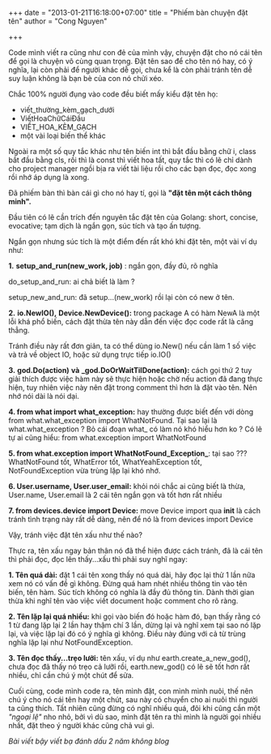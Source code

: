 +++
date = "2013-01-21T16:18:00+07:00"
title = "Phiếm bàn chuyện đặt tên"
author = "Cong Nguyen"

+++

Code mình viết ra cũng như con đẻ của mình vậy, chuyện đặt cho nó cái tên để gọi là chuyện vô cùng quan trọng. Đặt tên sao để cho tên nó hay, có ý nghĩa, lại còn phải để người khác dễ gọi, chưa kể là còn phải tránh tên dễ suy luận không là bạn bè của con nó chửi xéo.

Chắc 100% người đụng vào code đều biết mấy kiểu đặt tên họ:

*   viết_thường_kèm_gạch_dưới
*   ViếtHoaChữCáiĐầu
*   VIẾT_HOA_KÈM_GẠCH
*   một vài loại biến thể khác

Ngoài ra một số quy tắc khác như tên biến int thì bắt đầu bằng chữ i, class bắt đầu bằng cls, rồi thì là const thì viết hoa tất, quy tắc thì có lẽ chỉ dành cho project manager ngồi bịa ra viết tài liệu rồi cho các bạn đọc, đọc xong rồi nhớ áp dụng là xong.

Đã phiếm bàn thì bàn cái gì cho nó hay tí, gọi là **"đặt tên một cách thông minh".**

Đầu tiên có lẽ cần trích đến nguyên tắc đặt tên của Golang: short, concise, evocative; tạm dịch là ngắn gọn, súc tích và tạo ấn tượng.

Ngắn gọn nhưng súc tích là một điểm đến rất khó khi đặt tên, một vài ví dụ như:

**1.** **setup_and_run(new_work, job)** : ngắn gọn, đầy đủ, rõ nghĩa

do_setup_and_run: ai chả biết là làm ?

setup_new_and_run: đã setup...(new_work) rồi lại còn có new ở tên.

**2.** **io.NewIO(),** **Device.NewDevice():** trong package A có hàm NewA là một lỗi khá phổ biến, cách đặt thừa tên này dẫn đến việc đọc code rất là căng thẳng.

Tránh điều này rất đơn giản, ta có thể dùng io.New() nếu cần làm 1 số việc và trả về object IO, hoặc sử dụng trực tiếp io.IO()

**3.** **god.Do(action)** **và** **_god.DoOrWaitTilDone(action):** cách gọi thứ 2 tuy giải thích được việc hàm này sẽ thực hiện hoặc chờ nếu action đã đang thực hiện, tuy nhiên việc này nên đặt trong comment thì hơn là đặt vào tên. Nên nhớ nói dài là nói dại.

**4. from what import what_exception:** hay thường được biết đến với dòng from what.what_exception import WhatNotFound. Tại sao lại là what.what_exception ? Bỏ cái đoạn what_ có làm nó khó hiểu hơn ko ? Có lẽ tự ai cũng hiểu: from what.exception import WhatNotFound

**5. from what.exception import WhatNotFound_Exception_**: tại sao ??? WhatNotFound tốt, WhatError tốt, WhatYeahException tốt, NotFoundException vừa trùng lặp lại khó nhớ.

__6. User.username, User.user_email:__ khỏi nói chắc ai cũng biết là thừa, User.name, User.email là 2 cái tên ngắn gọn và tốt hơn rất nhiều

__7. from devices.device import Device:__ move Device import qua __init__ là cách tránh tình trạng này rất dễ dàng, nên để nó là from devices import Device

Vậy, tránh việc đặt tên xấu như thế nào?

Thực ra, tên xấu ngay bản thân nó đã thể hiện được cách tránh, đã là cái tên thì phải đọc, đọc lên thấy...xấu thì phải suy nghĩ ngay:

__1. Tên quá dài:__ đặt 1 cái tên xong thấy nó quá dài, hãy đọc lại thử 1 lần nữa xem nó có vấn đề gì không. Đừng quá ham nhét nhiều thông tin vào tên biến, tên hàm. Súc tích không có nghĩa là đầy đủ thông tin. Dành thời gian thừa khi nghĩ tên vào việc viết document hoặc comment cho rõ ràng.

__2. Tên lặp lại quá nhiều:__ khi gọi vào biến đó hoặc hàm đó, bạn thấy rằng có 1 từ đang lặp lại 2 lần hay thậm chí 3 lần, dừng lại và nghĩ xem tại sao nó lặp lại, và việc lặp lại đó có ý nghĩa gì không. Điều này đúng với cả từ trùng nghĩa lặp lại như NotFoundException.

__3. Tên đọc thấy...trẹo lưỡi:__ tên xấu, ví dụ như earth.create_a_new_god(), chưa đọc đã thấy nó trẹo cả lưỡi rồi, earth.new_god() có lẽ sẽ tốt hơn rất nhiều, chỉ cần chú ý một chút để sửa.

Cuối cùng, code mình code ra, tên mình đặt, con mình mình nuôi, thế nên chú ý cho nó cái tên hay một chút, sau này có chuyển cho ai nuôi thì người ta cũng thích. Tất nhiên cũng đừng có nghĩ nhiều quá, đôi khi cũng cần một _"ngoại lệ"_ nho nhỏ, bởi vì dù sao, mình đặt tên ra thì mình là người gọi nhiều nhất, đặt theo ý người khác cũng chả vui gì.

_*Bài viết bậy viết bạ đánh dấu 2 năm không blog*&nbsp;_

